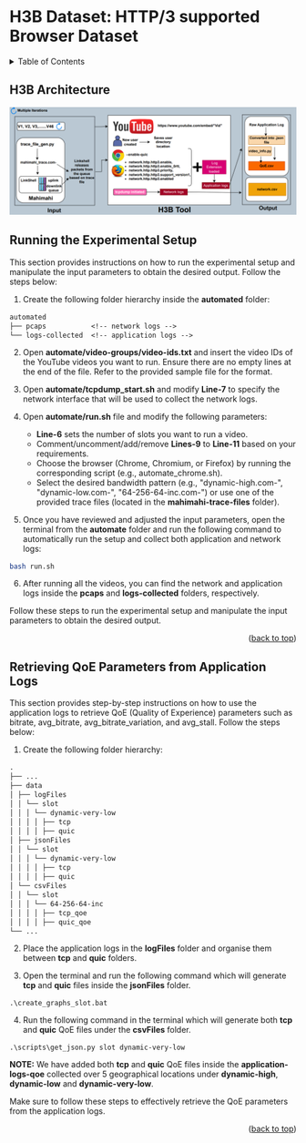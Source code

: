 # H3B Dataset: HTTP/3 supported Browser Dataset

<!-- TABLE OF CONTENTS -->
<details>
  <summary>Table of Contents</summary>
  <ul>
    <li>
      <a href="#h3b-architecture">H3B Architecture</a>
    </li>
    <li>
      <a href="#running-the-experimental-setup">Running the Experimental Setup</a>
    </li>
    <li>
      <a href="#retrieving-qoe-parameters-from-application-logs">Retrieving QoE Parameters from Application Logs</a>
    </li>
  </ul>
</details>

## H3B Architecture
![H3B-architecture](H3B-architecture.png)

## Running the Experimental Setup

This section provides instructions on how to run the experimental setup and manipulate the input parameters to obtain the desired output. Follow the steps below:

1. Create the following folder hierarchy inside the **automated** folder:

```
automated
├── pcaps           <!-- network logs -->
└── logs-collected  <!-- application logs -->
```

2. Open **automate/video-groups/video-ids.txt** and insert the video IDs of the YouTube videos you want to run. Ensure there are no empty lines at the end of the file. Refer to the provided sample file for the format.

3. Open **automate/tcpdump_start.sh** and modify **Line-7** to specify the network interface that will be used to collect the network logs.

4. Open **automate/run.sh** file and modify the following parameters:
  
    * **Line-6** sets the number of slots you want to run a video.
    * Comment/uncomment/add/remove **Lines-9** to **Line-11** based on your requirements.
    * Choose the browser (Chrome, Chromium, or Firefox) by running the corresponding script (e.g., automate_chrome.sh).
    * Select the desired bandwidth pattern (e.g., "dynamic-high.com-", "dynamic-low.com-", "64-256-64-inc.com-") or use one of the provided trace files (located in the **mahimahi-trace-files** folder).

5. Once you have reviewed and adjusted the input parameters, open the terminal from the **automate** folder and run the following command to automatically run the setup and collect both application and network logs:
```sh
bash run.sh
```

6. After running all the videos, you can find the network and application logs inside the **pcaps** and **logs-collected** folders, respectively.

Follow these steps to run the experimental setup and manipulate the input parameters to obtain the desired output.

<p align="right">(<a href="#h3b-dataset-http3-supported-browser-dataset">back to top</a>)</p>

## Retrieving QoE Parameters from Application Logs

This section provides step-by-step instructions on how to use the application logs to retrieve QoE (Quality of Experience) parameters such as bitrate, avg_bitrate, avg_bitrate_variation, and avg_stall. Follow the steps below:

1. Create the following folder hierarchy:
```
.
├── ...
├── data
│ ├── logFiles
│ │ └── slot
│ │ │ └── dynamic-very-low
│ │ │ │ ├── tcp
│ │ │ │ ├── quic
│ ├── jsonFiles
│ │ └── slot
│ │ │ └── dynamic-very-low
│ │ │ │ ├── tcp
│ │ │ │ ├── quic
│ └── csvFiles
│ │ └── slot
│ │ │ └── 64-256-64-inc
│ │ │ │ ├── tcp_qoe
│ │ │ │ ├── quic_qoe
└── ...
```

2. Place the application logs in the **logFiles** folder and organise them between **tcp** and **quic** folders.

3. Open the terminal and run the following command which will generate **tcp** and **quic** files inside the **jsonFiles** folder. 
```
.\create_graphs_slot.bat
```

4. Run the following command in the terminal which will generate both **tcp** and **quic** QoE files under the **csvFiles** folder. 
```
.\scripts\get_json.py slot dynamic-very-low
```

**NOTE:** We have added both **tcp** and **quic** QoE files inside the **application-logs-qoe** collected over 5 geographical locations under **dynamic-high**, **dynamic-low** and **dynamic-very-low**. 

Make sure to follow these steps to effectively retrieve the QoE parameters from the application logs.

<p align="right">(<a href="#h3b-dataset-http3-supported-browser-dataset">back to top</a>)</p>